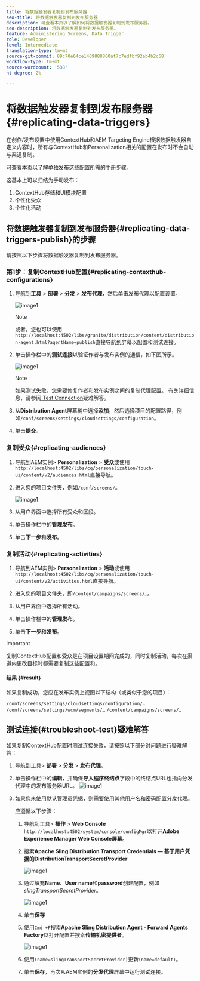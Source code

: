 ```yaml
---
title: 将数据触发器复制到发布服务器
seo-title: 将数据触发器复制到发布服务器
description: 可查看本页以了解如何将数据触发器复制到发布服务器。
seo-description: 将数据触发器复制到发布服务器。
feature: Administering Screens, Data Trigger
role: Developer
level: Intermediate
translation-type: tm+mt
source-git-commit: 89c70e64ce1409888800af7c7edfbf92ab4b2c68
workflow-type: tm+mt
source-wordcount: '538'
ht-degree: 2%

---
```



# 将数据触发器复制到发布服务器{#replicating-data-triggers}

在创作/发布设置中使用ContextHub和AEM Targeting Engine根据数据触发器自定义内容时，所有与ContextHub和Personalization相关的配置在发布时不会自动与渠道复制。

可查看本页以了解单独发布这些配置所需的手册步骤。

这基本上可以归结为手动发布：

1. ContextHub存储和UI模块配置
1. 个性化受众
1. 个性化活动

## 将数据触发器复制到发布服务器{#replicating-data-triggers-publish}的步骤

请按照以下步骤将数据触发器复制到发布服务器。

### 第1步：复制ContextHub配置{#replicating-contexthub-configurations}

1. 导航到&#x200B;**工具** > **部署** > **分发** > **发布代理**，然后单击发布代理以配置设置。

   ![image1](/help/user-guide/assets/replicating-triggers/replicating-triggers1.png)

   >[!NOTE]
   >
   >或者，您也可以使用`http://localhost:4502/libs/granite/distribution/content/distribution-agent.html?agentName=publish`直接导航到屏幕以配置和测试连接。

1. 单击操作栏中的&#x200B;**测试连接**&#x200B;以验证作者与发布实例的通信，如下图所示。

   ![image1](/help/user-guide/assets/replicating-triggers/replicating-triggers2.png)

   >[!NOTE]
   >
   >如果测试失败，您需要修复作者和发布实例之间的复制代理配置。 有关详细信息，请参阅[ Test Connection](/help/user-guide/replicating-data-triggers.md#troubleshoot-test)疑难解答。

1. 从&#x200B;**Distribution Agent**&#x200B;屏幕树中选择&#x200B;**添加**，然后选择项目的配置路径，例如`/conf/screens/settings/cloudsettings/configuration`。

1. 单击&#x200B;**提交**。

### 复制受众{#replicating-audiences}

1. 导航到AEM实例> **Personalization** > **受众**&#x200B;或使用`http://localhost:4502/libs/cq/personalization/touch-ui/content/v2/audiences.html`直接导航。

1. 进入您的项目文件夹，例如`/conf/screens/`。

   ![image1](/help/user-guide/assets/replicating-triggers/replicating-triggers10.png)

1. 从用户界面中选择所有受众和区段。

1. 单击操作栏中的&#x200B;**管理发布**。

1. 单击&#x200B;**下一步**&#x200B;和&#x200B;**发布**。

### 复制活动{#replicating-activities}

1. 导航到AEM实例> **Personalization** > **活动**&#x200B;或使用`http://localhost:4502/libs/cq/personalization/touch-ui/content/v2/activities.html`直接导航。

1. 进入您的项目文件夹，即`/content/campaigns/screens/…`。

1. 从用户界面中选择所有活动。

1. 单击操作栏中的&#x200B;**管理发布**。

1. 单击&#x200B;**下一步**&#x200B;和&#x200B;**发布**。

>[!IMPORTANT]
>
>复制ContextHub配置和受众是在项目设置期间完成的，同时复制活动，每次在渠道内更改目标时都需要复制这些配置和。

#### 结果 {#result}

如果复制成功，您应在发布实例上视图以下结构（或类似于您的项目）：

`/conf/screens/settings/cloudsettings/configuration/…`
`/conf/screens/settings/wcm/segments/…`
`/content/campaigns/screens/…`

## 测试连接{#troubleshoot-test}疑难解答

如果复制ContextHub配置时测试连接失败，请按照以下部分对问题进行疑难解答：

1. 导航到工具> **部署** > **分发** > **发布代理**。

1. 单击操作栏中的&#x200B;**编辑**，并确保&#x200B;**导入程序终结点**字段中的终结点URL也指向分发代理中的发布服务器URL。
   ![image1](/help/user-guide/assets/replicating-triggers/replicating-triggers9.png)

1. 如果您未使用默认管理员凭据，则需要使用其他用户名和密码配置分发代理。

   应遵循以下步骤：

   1. 导航到工具> **操作** > **Web Console** `http://localhost:4502/system/console/configMgr`以打开&#x200B;**Adobe Experience Manager Web Console屏幕**。
   1. 搜索&#x200B;**Apache Sling Distribution Transport Credentials — 基于用户凭据的DistributionTransportSecretProvider**

      ![image1](/help/user-guide/assets/replicating-triggers/replicating-triggers6.png)

   1. 通过填充&#x200B;**Name**、**User name**&#x200B;和&#x200B;**password**&#x200B;创建配置，例如&#x200B;*slingTransportSecretProvider*。

      ![image1](/help/user-guide/assets/replicating-triggers/replicating-triggers7.png)

   1. 单击&#x200B;**保存**
   1. 使用`Cmd +F`搜索&#x200B;**Apache Sling Distribution Agent - Forward Agents Factory**&#x200B;以打开配置并搜索&#x200B;**传输机密提供者**。

      ![image1](/help/user-guide/assets/replicating-triggers/replicating-triggers8.png)

   1. 使用`(name=slingTransportSecretProvider)`更新`(name=default)`。
   1. 单击&#x200B;**保存**，再次从AEM实例的&#x200B;**分发代理**&#x200B;屏幕中运行测试连接。
